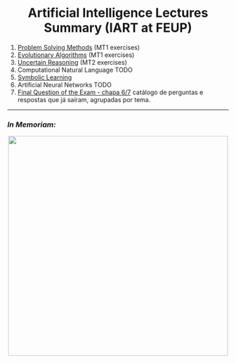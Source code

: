 <h1 align="center">Artificial Intelligence Lectures Summary (IART at FEUP)</h1>

 1. [Problem Solving Methods](summary/problem_solving_methods.md) (MT1 exercises)
 3. [Evolutionary Algorithms](summary/evolution_algorithms.md) (MT1 exercises)
 5. [Uncertain Reasoning](summary/uncertain_reasoning.md) (MT2 exercises)
 7. Computational Natural Language TODO
 8. [Symbolic Learning](summary/symbolic_learning.md)
 9. Artificial Neural Networks TODO
 10. [Final Question of the Exam - chapa 6/7](summary/last_question.md) catálogo de perguntas e respostas que já saíram, agrupadas por tema.

---

<h3><i>In Memoriam:</i></h3>

<p align="center"><img src="https://upload.wikimedia.org/wikipedia/commons/thumb/b/b3/Comic_Sans_sample.svg/2000px-Comic_Sans_sample.svg.png" width="500px"/></p>
